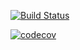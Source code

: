 [![Build Status](https://travis-ci.org/software-design-rematch/library.svg?branch=master)](https://travis-ci.org/software-design-rematch/library)


[![codecov](https://codecov.io/gh/software-design-rematch/library/branch/master/graph/badge.svg)](https://codecov.io/gh/software-design-rematch/library)
